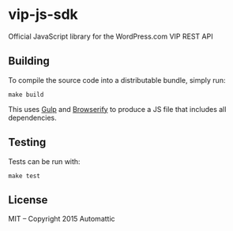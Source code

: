 # vip-js-sdk
Official JavaScript library for the WordPress.com VIP REST API

## Building

To compile the source code into a distributable bundle, simply run:

```
make build
```

This uses [Gulp](http://gulpjs.com/) and [Browserify](http://browserify.org/) to produce a JS file that includes all dependencies.

## Testing

Tests can be run with:

```
make test
```

## License

MIT – Copyright 2015 Automattic
